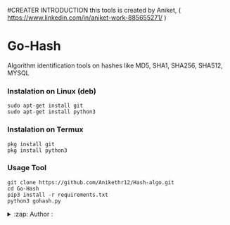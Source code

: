 #CREATER INTRODUCTION
this tools is created by Aniket,  ( https://www.linkedin.com/in/aniket-work-885655271/ )

# Go-Hash
Algorithm identification tools on hashes like MD5, SHA1, SHA256, SHA512, MYSQL



### Instalation on Linux (deb)
```
sudo apt-get install git
sudo apt-get install python3
```

### Instalation on Termux
```
pkg install git
pkg install python3
```

### Usage Tool
```
git clone https://github.com/Anikethr12/Hash-algo.git
cd Go-Hash
pip3 install -r requirements.txt
python3 gohash.py
```

<details>
<summary>:zap: Author :</summary>
- <strong><a href="https://github.com/Anikethr12">Aniket</a></strong>

